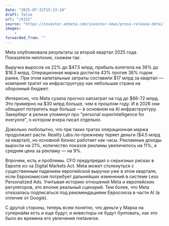 ```yaml
---
date: "2025-07-31T15:13:18"
draft: false
url: "/6152"
source: "https://investor.atmeta.com/investor-news/press-release-details/2025/Meta-Reports-Second-Quarter-2025-Results/default.aspx"
images:
    -
forwarded_from: ""
---
```


Meta опубликовала результаты за второй квартал 2025 года. Показатели неплохие, скажем так.

Выручка выросла на 22% до $47.5 млрд, прибыль взлетела на 36% до $18.3 млрд. Операционная маржа достигла 43% против 38% годом ранее. При этом капитальные затраты составили $17 млрд за квартал — компания тратит на инфраструктуру как небольшая страна на оборонный бюджет.

Интересно, что Meta сузила прогноз капзатрат на год до $66-72 млрд. Это примерно на $30 млрд больше, чем в прошлом году. И в 2026 они обещают потратить еще больше — в основном на AI инфраструктуру. Закерберг в релизе упомянул про "personal superintelligence for everyone", о котором вчера писал отдельно.

Довольно любопытно, что при таких тратах операционная маржа продолжает расти. Reality Labs по-прежнему теряет деньги ($4.5 млрд за квартал), но основной бизнес работает как часы. Рекламные доходы выросли на 21%, количество показов рекламы увеличилось на 11%, а средняя цена за рекламу — на 9%.

Впрочем, есть и проблемы. CFO предупредил о серьезных рисках в Европе из-за Digital Markets Act. Meta может столкнуться с существенным падением европейской выручки уже в этом квартале, если Еврокомиссия потребует дальнейших изменений в системе Less Personalized Ads. Учитывая историю отношений Meta и европейских регуляторов, это вполне реальный сценарий. Тем более, что Meta отказалась подписаться под рекомендациями Евросоюза в части AI (в отличие от Google).

С другой стороны, теперь всем понятно, что деньги у Марка на супернайм есть и еще будут, и инвесторы не будут бунтовать, как это было во времена его увлечения metaverse.
